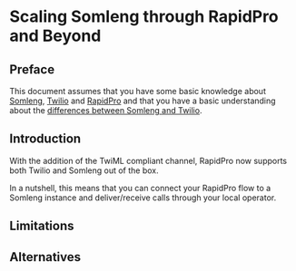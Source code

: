 # Scaling Somleng through RapidPro and Beyond

## Preface

This document assumes that you have some basic knowledge about [Somleng](https://github.com/somleng/somleng-project/blob/master/docs/what_is_somleng.md), [Twilio](https://github.com/somleng/somleng-project/blob/master/docs/what_is_twilio.md) and [RapidPro](https://community.rapidpro.io/) and that you have a basic understanding about the [differences between Somleng and Twilio](https://github.com/somleng/somleng-project/blob/master/docs/somleng_twilio_comparison.md).

## Introduction

With the addition of the TwiML compliant channel, RapidPro now supports both Twilio and Somleng out of the box.

In a nutshell, this means that you can connect your RapidPro flow to a Somleng instance and deliver/receive calls through your local operator.

## Limitations

## Alternatives
